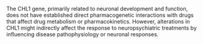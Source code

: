 The CHL1 gene, primarily related to neuronal development and function, does not have established direct pharmacogenetic interactions with drugs that affect drug metabolism or pharmacokinetics. However, alterations in CHL1 might indirectly affect the response to neuropsychiatric treatments by influencing disease pathophysiology or neuronal responses.
